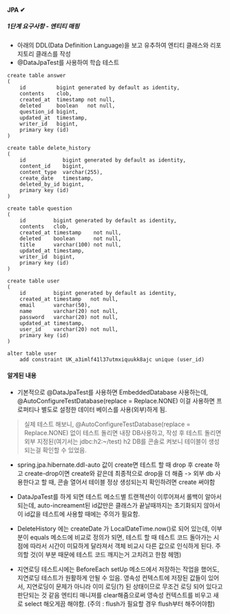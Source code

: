 #### JPA ✔
##### 1단계 요구사항 - 엔티티 매핑

* 아래의 DDL(Data Definition Language)을 보고 유추하여 엔티티 클래스와 리포지토리 클래스를 작성
* @DataJpaTest를 사용하여 학습 테스트

```roomsql
create table answer  
(  
    id          bigint generated by default as identity,  
    contents    clob,  
    created_at  timestamp not null,  
    deleted     boolean   not null,  
    question_id bigint,  
    updated_at  timestamp,  
    writer_id   bigint,  
    primary key (id)  
)

create table delete_history
(
    id            bigint generated by default as identity,
    content_id    bigint,
    content_type  varchar(255),
    create_date   timestamp,
    deleted_by_id bigint,
    primary key (id)
)

create table question
(
    id         bigint generated by default as identity,
    contents   clob,
    created_at timestamp    not null,
    deleted    boolean      not null,
    title      varchar(100) not null,
    updated_at timestamp,
    writer_id  bigint,
    primary key (id)
)

create table user
(
    id         bigint generated by default as identity,
    created_at timestamp   not null,
    email      varchar(50),
    name       varchar(20) not null,
    password   varchar(20) not null,
    updated_at timestamp,
    user_id    varchar(20) not null,
    primary key (id)
)

alter table user
    add constraint UK_a3imlf41l37utmxiquukk8ajc unique (user_id)
```

#### 알게된 내용
- 기본적으로 @DataJpaTest를 사용하면 EmbeddedDatabase 사용하는데, @AutoConfigureTestDatabase(replace = Replace.NONE) 이걸 
사용하면 프로퍼티나 별도로 설정한 데이터 베이스를 사용(외부)하게 됨.
> 실제 테스트 해보니, @AutoConfigureTestDatabase(replace = Replace.NONE) 없이 테스트 돌리면 내장 DB사용하고, 
> 작성 후 테스트 돌리면 외부 지정된(여기서는 jdbc:h2:~/test) h2 DB를 콘솔로 켜보니 테이블이 생성되는걸
> 확인할 수 있었음.

- spring.jpa.hibernate.ddl-auto 값이 create면 테스트 할 때 drop 후 create 하고 create-drop이면 create와 같은데 최종적으로
drop을 더 해줌 -> 외부 db 사용한다고 할 때, 콘솔 열어서 테이블 정상 생성되는지 확인하려면 create 써야함

- DataJpaTest를 하게 되면 테스트 메소드별 트랜젝션이 이루어져서 롤백이 알아서 되는데, auto-increament된 
id값만은 클래스가 끝날때까지는 초기화되지 않아서 이 id값을 테스트에 사용할 때에는 주의가 필요함.

- DeleteHistory 에는 createDate 가 LocalDateTime.now()로 되어 있는데, 이부분이 equals 메소드에
비교로 정의가 되면, 테스트 할 때 테스트 코드 돌아가는 시점에 따라서 시간이 미묘하게 달라져서 객체 비교시
다른 값으로 인식하게 된다. 주의할 것(이 부분 때문에 테스트 코드 깨지는거 고치려고 한참 헤맴)

- 지연로딩 테스트시에는 BeforeEach setUp 메소드에서 저장하는 작업을 했어도, 지연로딩 테스트가 원활하게 안될 수 있음.
영속성 컨텍스트에 저장된 값들이 있어서, 지연로딩이 문제가 아니라 이미 로딩(?) 된 상태이므로 무조건 로딩 되어 있다고 판단되는 것 같음
엔티티 매니져를 clear해줌으로써 영속성 컨텍스트를 비우고 새로 select 해오게끔 해야함. 
(주의 : flush가 필요할 경우 flush부터 해주어야함)